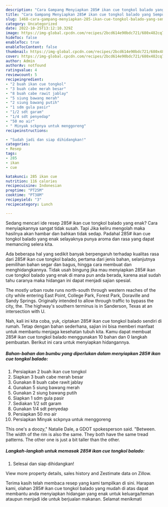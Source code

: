 ```yaml
---
description: "Cara Gampang Menyiapkan 285# ikan cue tongkol balado yang Sempurna, Buat Buka Puasa Bisa Manjain Lidah"
title: "Cara Gampang Menyiapkan 285# ikan cue tongkol balado yang Sempurna, Buat Buka Puasa Bisa Manjain Lidah"
slug: 1468-cara-gampang-menyiapkan-285-ikan-cue-tongkol-balado-yang-sempurna-buat-buka-puasa-bisa-manjain-lidah
category: Uncategorized
date: 2022-10-25T13:12:10.329Z
image: https://img-global.cpcdn.com/recipes/2bcd614e90bdc721/680x482cq70/285-ikan-cue-tongkol-balado-foto-resep-utama.jpg
hideToc: false
enableToc: true
enableTocContent: false
thumbnail: https://img-global.cpcdn.com/recipes/2bcd614e90bdc721/680x482cq70/285-ikan-cue-tongkol-balado-foto-resep-utama.jpg
cover: https://img-global.cpcdn.com/recipes/2bcd614e90bdc721/680x482cq70/285-ikan-cue-tongkol-balado-foto-resep-utama.jpg
author: Admin
authorAv: notfound
ratingvalue: 4
reviewcount: 5
recipeingredient:
- "2 buah ikan cue tongkol"
- "3 buah cabe merah besar"
- "8 buah cabe rawit jablay"
- "5 siung bawang merah"
- "2 siung bawang putih"
- "1 sdm gula pasir"
- "1/2 sdt garam"
- "1/4 sdt penyedap"
- "50 mo air"
- " Minyak sckpnya untuk menggoreng"
recipeinstructions:

- "Sudah jadi dan siap dihidangkan!"
categories:
- Resep
tags:
- 285
- ikan
- cue

katakunci: 285 ikan cue 
nutrition: 116 calories
recipecuisine: Indonesian
preptime: "PT25M"
cooktime: "PT38M"
recipeyield: "3"
recipecategory: Lunch

---
```



Sedang mencari ide resep 285# ikan cue tongkol balado yang enak? Cara menyiapkannya sangat tidak susah. Tapi Jika keliru mengolah maka hasilnya akan hambar dan bahkan tidak sedap. Padahal 285# ikan cue tongkol balado yang enak selayaknya punya aroma dan rasa yang dapat memancing selera kita.


Ada beberapa hal yang sedikit banyak berpengaruh terhadap kualitas rasa dari 285# ikan cue tongkol balado, pertama dari jenis bahan, selanjutnya pemilihan bahan segar dan bagus, hingga cara membuat dan menghidangkannya. Tidak usah bingung jika mau menyiapkan 285# ikan cue tongkol balado yang enak di mana pun anda berada, karena asal sudah tahu caranya maka hidangan ini dapat menjadi sajian spesial.

The mostly urban route runs north-south through western reaches of the city while entering East Point, College Park, Forest Park, Doraville and Sandy Springs. Originally intended to allow through traffic to bypass the city, the. The highway&#39;s southern terminus is in Sanderson, Texas at an intersection with U.


Nah, kali ini kita coba, yuk, ciptakan 285# ikan cue tongkol balado sendiri di rumah. Tetap dengan bahan sederhana, sajian ini bisa memberi manfaat untuk membantu menjaga kesehatan tubuh kita. Kamu dapat membuat 285# ikan cue tongkol balado menggunakan 10 bahan dan 0 langkah pembuatan. Berikut ini cara untuk menyiapkan hidangannya.

<!--inarticleads1-->

##### Bahan-bahan dan bumbu yang diperlukan dalam menyiapkan 285# ikan cue tongkol balado:

1. Persiapkan 2 buah ikan cue tongkol
1. Siapkan 3 buah cabe merah besar
1. Gunakan 8 buah cabe rawit jablay
1. Gunakan 5 siung bawang merah
1. Gunakan 2 siung bawang putih
1. Siapkan 1 sdm gula pasir
1. Sediakan 1/2 sdt garam
1. Gunakan 1/4 sdt penyedap
1. Persiapkan 50 mo air
1. Persiapkan  Minyak sckpnya untuk menggoreng


This one&#39;s a doozy,&#34; Natalie Dale, a GDOT spokesperson said. &#34;Between. The width of the rim is also the same. They both have the same tread patterns. The other one is just a bit taller than the other. 

<!--inarticleads2-->

##### Langkah-langkah untuk memasak 285# ikan cue tongkol balado:


1. Selesai dan siap dihidangkan!

View more property details, sales history and Zestimate data on Zillow. 

Terima kasih telah membaca resep yang kami tampilkan di sini. Harapan kami, olahan 285# ikan cue tongkol balado yang mudah di atas dapat membantu anda menyiapkan hidangan yang enak untuk keluarga/teman ataupun menjadi ide untuk berjualan makanan. Selamat menikmati

